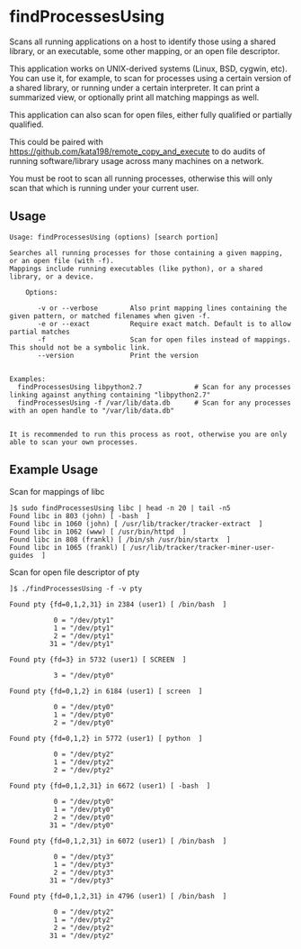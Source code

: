# findProcessesUsing
Scans all running applications on a host to identify those using a shared library, or an executable, some other mapping, or an open file descriptor.


This application works on UNIX-derived systems (Linux, BSD, cygwin, etc). You can use it, for example, to scan for processes using a certain version of a shared library, or running under a certain interpreter. It can print a summarized view, or optionally print all matching mappings as well.

This application can also scan for open files, either fully qualified or partially qualified.

This could be paired with https://github.com/kata198/remote_copy_and_execute to do audits of running software/library usage across many machines on a network.


You must be root to scan all running processes, otherwise this will only scan that which is running under your current user.


Usage
-----
	Usage: findProcessesUsing (options) [search portion]

	Searches all running processes for those containing a given mapping, or an open file (with -f).
	Mappings include running executables (like python), or a shared library, or a device.

		Options:

		   -v or --verbose        Also print mapping lines containing the given pattern, or matched filenames when given -f.
		   -e or --exact          Require exact match. Default is to allow partial matches
		   -f                     Scan for open files instead of mappings. This should not be a symbolic link.
		   --version              Print the version


	Examples:
	  findProcessesUsing libpython2.7             # Scan for any processes linking against anything containing "libpython2.7"
	  findProcessesUsing -f /var/lib/data.db      # Scan for any processes with an open handle to "/var/lib/data.db"


	It is recommended to run this process as root, otherwise you are only able to scan your own processes.


Example Usage
-------------

Scan for mappings of libc


	]$ sudo findProcessesUsing libc | head -n 20 | tail -n5
	Found libc in 803 (john) [ -bash  ]
	Found libc in 1060 (john) [ /usr/lib/tracker/tracker-extract  ]
	Found libc in 1062 (www) [ /usr/bin/httpd  ]
	Found libc in 808 (frankl) [ /bin/sh /usr/bin/startx  ]
	Found libc in 1065 (frankl) [ /usr/lib/tracker/tracker-miner-user-guides  ]


Scan for open file descriptor of pty


	]$ ./findProcessesUsing -f -v pty

	Found pty {fd=0,1,2,31} in 2384 (user1) [ /bin/bash  ]

			   0 = "/dev/pty1"
			   1 = "/dev/pty1"
			   2 = "/dev/pty1"
			  31 = "/dev/pty1"

	Found pty {fd=3} in 5732 (user1) [ SCREEN  ]

			   3 = "/dev/pty0"

	Found pty {fd=0,1,2} in 6184 (user1) [ screen  ]

			   0 = "/dev/pty0"
			   1 = "/dev/pty0"
			   2 = "/dev/pty0"

	Found pty {fd=0,1,2} in 5772 (user1) [ python  ]

			   0 = "/dev/pty2"
			   1 = "/dev/pty2"
			   2 = "/dev/pty2"

	Found pty {fd=0,1,2,31} in 6672 (user1) [ -bash  ]

			   0 = "/dev/pty0"
			   1 = "/dev/pty0"
			   2 = "/dev/pty0"
			  31 = "/dev/pty0"

	Found pty {fd=0,1,2,31} in 6072 (user1) [ /bin/bash  ]

			   0 = "/dev/pty3"
			   1 = "/dev/pty3"
			   2 = "/dev/pty3"
			  31 = "/dev/pty3"

	Found pty {fd=0,1,2,31} in 4796 (user1) [ /bin/bash  ]

			   0 = "/dev/pty2"
			   1 = "/dev/pty2"
			   2 = "/dev/pty2"
			  31 = "/dev/pty2"


